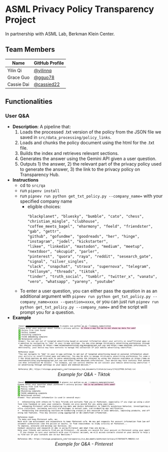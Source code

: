 # ASML Privacy Policy Transparency Project

In partnership with ASML Lab, Berkman Klein Center.

## Team Members
| Name         | GitHub Profile                   |
|--------------|----------------------------------|
| Yilin Qi       | [@yilinnq](https://github.com/yilinnq) |
| Grace Guo     | [@gguo78](https://github.com/gguo78) |
| Cassie Dai   | [@cassied22](https://github.com/cassied22) |


##  Functionalities

### User Q&A
- **Description**: A pipeline that:
    1. Loads the processed .txt version of the policy from the JSON file we saved in `src/data_processing/policy_links`.
    2. Loads and chunks the policy document using the html for the .txt file.
    3. Builds the index and retrieves relevant sections.
    4. Generates the answer using the Gemini API given a user question.
    5. Outputs 1) the answer, 2) the relevant part of the privacy policy used to generate the answer, 3) the link to the privacy policy on Transparency Hub.
- **Instructions**
    - cd to `src/qa`
    - run `pipenv install`
    - run `pipnev run python get_txt_policy.py --company_name=` with your specified company name
        - eligible choices: 
            ```
            "blackplanet", "bluesky", "bumble", "cato", "chess", "christian_mingle", "clubhouse",
            "coffee_meets_bagel", "eharmony", "feeld", "friendster", "gab", "gettr",
            "github", "gofundme", "goodreads", "her", "hinge", "instagram", "jodel", "kickstarter",
            "likee", "linkedin", "mastodon", "medium", "meetup", "nextdoor", "okcupid", "parler",
            "pinterest", "quora", "raya", "reddit", "sesearch_gate", "signal", "silver_singles",
            "slack", "snapchat", "strava", "supernova", "telegram", "tellonym", "threads", "tiktok",
            "tinder", "truth_social", "tumblr", "twitter_x", "vanatu", "vero", "whatsapp", "yareny", "youtube"
            ```
    - To enter a user question, you can either pass the question in as an additional argument with `pipnev run python get_txt_policy.py --company_name=xxxx --question=xxxx`, or you can just run `pipnev run python get_txt_policy.py --company_name=` and the script will prompt you for a question.
- **Example**
<p align="center">
  <figure>
    <img src="screenshots/qa_example.png" width="500" title="Example for Q&A - Tiktok">
    <figcaption align="center"><i>Example for Q&A - Tiktok</i></figcaption>
  </figure>
</p>

<p align="center">
  <figure>
    <img src="screenshots/qa_example2.png" width="500" title="Example for Q&A - Pinterest">
    <figcaption align="center"><i>Example for Q&A - Pinterest</i></figcaption>
  </figure>
</p>
